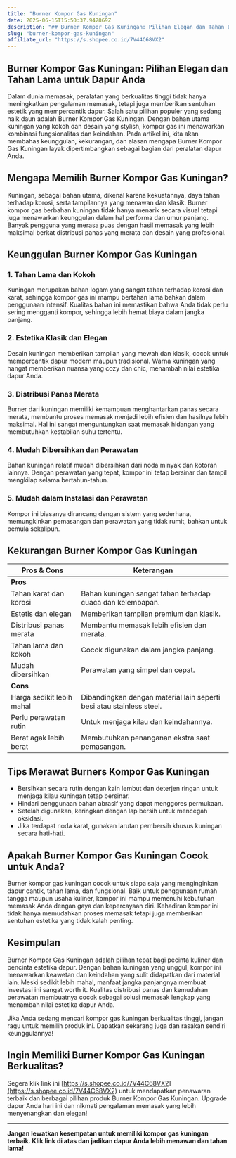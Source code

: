 ```yaml
---
title: "Burner Kompor Gas Kuningan"
date: 2025-06-15T15:50:37.942869Z
description: "## Burner Kompor Gas Kuningan: Pilihan Elegan dan Tahan Lama untuk Dapur Anda..."
slug: "burner-kompor-gas-kuningan"
affiliate_url: "https://s.shopee.co.id/7V44C68VX2"
---
```

## Burner Kompor Gas Kuningan: Pilihan Elegan dan Tahan Lama untuk Dapur Anda

Dalam dunia memasak, peralatan yang berkualitas tinggi tidak hanya meningkatkan pengalaman memasak, tetapi juga memberikan sentuhan estetik yang mempercantik dapur. Salah satu pilihan populer yang sedang naik daun adalah Burner Kompor Gas Kuningan. Dengan bahan utama kuningan yang kokoh dan desain yang stylish, kompor gas ini menawarkan kombinasi fungsionalitas dan keindahan. Pada artikel ini, kita akan membahas keunggulan, kekurangan, dan alasan mengapa Burner Kompor Gas Kuningan layak dipertimbangkan sebagai bagian dari peralatan dapur Anda.

## Mengapa Memilih Burner Kompor Gas Kuningan?

Kuningan, sebagai bahan utama, dikenal karena kekuatannya, daya tahan terhadap korosi, serta tampilannya yang menawan dan klasik. Burner kompor gas berbahan kuningan tidak hanya menarik secara visual tetapi juga menawarkan keunggulan dalam hal performa dan umur panjang. Banyak pengguna yang merasa puas dengan hasil memasak yang lebih maksimal berkat distribusi panas yang merata dan desain yang profesional.

## Keunggulan Burner Kompor Gas Kuningan

### 1. Tahan Lama dan Kokoh

Kuningan merupakan bahan logam yang sangat tahan terhadap korosi dan karat, sehingga kompor gas ini mampu bertahan lama bahkan dalam penggunaan intensif. Kualitas bahan ini memastikan bahwa Anda tidak perlu sering mengganti kompor, sehingga lebih hemat biaya dalam jangka panjang.

### 2. Estetika Klasik dan Elegan

Desain kuningan memberikan tampilan yang mewah dan klasik, cocok untuk mempercantik dapur modern maupun tradisional. Warna kuningan yang hangat memberikan nuansa yang cozy dan chic, menambah nilai estetika dapur Anda.

### 3. Distribusi Panas Merata

Burner dari kuningan memiliki kemampuan menghantarkan panas secara merata, membantu proses memasak menjadi lebih efisien dan hasilnya lebih maksimal. Hal ini sangat menguntungkan saat memasak hidangan yang membutuhkan kestabilan suhu tertentu.

### 4. Mudah Dibersihkan dan Perawatan

Bahan kuningan relatif mudah dibersihkan dari noda minyak dan kotoran lainnya. Dengan perawatan yang tepat, kompor ini tetap bersinar dan tampil mengkilap selama bertahun-tahun.

### 5. Mudah dalam Instalasi dan Perawatan

Kompor ini biasanya dirancang dengan sistem yang sederhana, memungkinkan pemasangan dan perawatan yang tidak rumit, bahkan untuk pemula sekalipun.

## Kekurangan Burner Kompor Gas Kuningan

| **Pros & Cons** | **Keterangan** |
|-------------------|----------------|
| **Pros** |             |
| Tahan karat dan korosi | Bahan kuningan sangat tahan terhadap cuaca dan kelembapan. |
| Estetis dan elegan | Memberikan tampilan premium dan klasik. |
| Distribusi panas merata | Membantu memasak lebih efisien dan merata. |
| Tahan lama dan kokoh | Cocok digunakan dalam jangka panjang. |
| Mudah dibersihkan | Perawatan yang simpel dan cepat. |
| **Cons** |             |
| Harga sedikit lebih mahal | Dibandingkan dengan material lain seperti besi atau stainless steel. |
| Perlu perawatan rutin | Untuk menjaga kilau dan keindahannya. |
| Berat agak lebih berat | Membutuhkan penanganan ekstra saat pemasangan. |

## Tips Merawat Burners Kompor Gas Kuningan

- Bersihkan secara rutin dengan kain lembut dan deterjen ringan untuk menjaga kilau kuningan tetap bersinar.
- Hindari penggunaan bahan abrasif yang dapat menggores permukaan.
- Setelah digunakan, keringkan dengan lap bersih untuk mencegah oksidasi.
- Jika terdapat noda karat, gunakan larutan pembersih khusus kuningan secara hati-hati.

## Apakah Burner Kompor Gas Kuningan Cocok untuk Anda?

Burner kompor gas kuningan cocok untuk siapa saja yang menginginkan dapur cantik, tahan lama, dan fungsional. Baik untuk penggunaan rumah tangga maupun usaha kuliner, kompor ini mampu memenuhi kebutuhan memasak Anda dengan gaya dan kepercayaan diri. Kehadiran kompor ini tidak hanya memudahkan proses memasak tetapi juga memberikan sentuhan estetika yang tidak kalah penting.

## Kesimpulan

Burner Kompor Gas Kuningan adalah pilihan tepat bagi pecinta kuliner dan pencinta estetika dapur. Dengan bahan kuningan yang unggul, kompor ini menawarkan keawetan dan keindahan yang sulit didapatkan dari material lain. Meski sedikit lebih mahal, manfaat jangka panjangnya membuat investasi ini sangat worth it. Kualitas distribusi panas dan kemudahan perawatan membuatnya cocok sebagai solusi memasak lengkap yang menambah nilai estetika dapur Anda.

Jika Anda sedang mencari kompor gas kuningan berkualitas tinggi, jangan ragu untuk memilih produk ini. Dapatkan sekarang juga dan rasakan sendiri keunggulannya!

## Ingin Memiliki Burner Kompor Gas Kuningan Berkualitas?

Segera klik link ini [https://s.shopee.co.id/7V44C68VX2](https://s.shopee.co.id/7V44C68VX2) untuk mendapatkan penawaran terbaik dan berbagai pilihan produk Burner Kompor Gas Kuningan. Upgrade dapur Anda hari ini dan nikmati pengalaman memasak yang lebih menyenangkan dan elegan!

---

**Jangan lewatkan kesempatan untuk memiliki kompor gas kuningan terbaik. Klik link di atas dan jadikan dapur Anda lebih menawan dan tahan lama!**